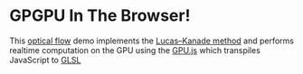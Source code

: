 # GPGPU In The Browser!

This [optical flow](https://en.wikipedia.org/wiki/Optical_flow) demo implements the [Lucas–Kanade method](https://en.wikipedia.org/wiki/Lucas–Kanade_method) and performs realtime computation on the GPU using the [GPU.js](https://gpu.rocks/#/) which transpiles JavaScript to [GLSL](https://en.wikipedia.org/wiki/OpenGL_Shading_Language)

